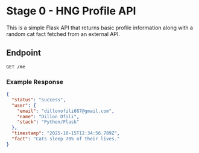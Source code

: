 # Stage 0 - HNG Profile API

This is a simple Flask API that returns basic profile information along with a random cat fact fetched from an external API.

## Endpoint

`GET /me`

### Example Response

```json
{
  "status": "success",
  "user": {
    "email": "dillonofili667@gmail.com",
    "name": "Dillon Ofili",
    "stack": "Python/Flask"
  },
  "timestamp": "2025-10-15T12:34:56.789Z",
  "fact": "Cats sleep 70% of their lives."
}

